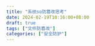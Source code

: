 ```yaml
---
title: "系统so防篡改思考"
date: 2024-02-19T10:16:00+08:00
draft: true
tags: ["文件防篡改"]
categories: ["安全防护"]
---
```



